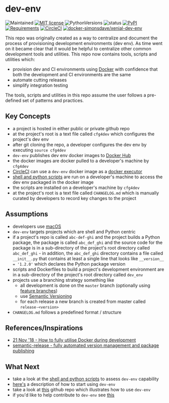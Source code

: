 # dev-env

![Maintained](https://img.shields.io/maintenance/yes/2019.svg?style=flat)
[![MIT license](http://img.shields.io/badge/license-MIT-brightgreen.svg)](http://opensource.org/licenses/MIT)
![PythonVersions](https://img.shields.io/pypi/pyversions/dev-env.svg?style=flat)
![status](https://img.shields.io/pypi/status/dev-env.svg?style=flat)
[![PyPI](https://img.shields.io/pypi/v/dev-env.svg?style=flat)](https://pypi.python.org/pypi/dev-env)
[![Requirements](https://requires.io/github/simonsdave/dev-env/requirements.svg?branch=master)](https://requires.io/github/simonsdave/dev-env/requirements/?branch=master)
[![CircleCI](https://circleci.com/gh/simonsdave/dev-env.svg?style=shield)](https://circleci.com/gh/simonsdave/dev-env)
[![docker-simonsdave/xenial-dev-env](https://img.shields.io/badge/docker-simonsdave%2Fxenial%20dev%20env-blue.svg)](https://hub.docker.com/r/simonsdave/xenial-dev-env/)

This repo was originally created as a way to centralize
and document the process of provisioning development environments (dev env).
As time went on it became clear that it would be helpful to
centralize other common development tools and utilities.
This repo now contains tools, scripts and utilities which:

* provision dev and CI environments using [Docker](https://www.docker.com/) with confidence that both the development and CI environments are the same
* automate cutting releases
* simplify integration testing

The tools, scripts and utilities in this repo assume the user follows a pre-defined set of patterns and practices.

## Key Concepts

* a project is hosted in either public or private github repo
* at the project's root is a text file called ```cfg4dev``` which configures the project's dev env
* after git cloning the repo, a developer configures the dev env by executing ```source cfg4dev```
* ```dev-env``` publishes dev env docker images to [Docker Hub](https://hub.docker.com/)
* the docker images are docker pulled to a developer's machine by ```cfg4dev```
* [CircleCI](https://www.circleci.com) can use a ```dev-env``` docker image as a [docker executor](https://circleci.com/docs/2.0/executor-types/#using-docker)
* [shell and python scripts](https://github.com/simonsdave/dev-env/tree/release-0.5.26/bin) are run on a developer's machine to access the dev env packaged in the docker image
* the scripts are installed on a developer's machine by ```cfg4dev```
* at the project's root is a text file called ```CHANGELOG.md``` which is manually curated by developers to record key changes to the project

## Assumptions

* developers use [macOS](https://www.apple.com/ca/macos/)
* ```dev-env``` targets projects which are shell and Python centric
* if a project's repo is called ```abc-def-ghi``` and the project builds
a Python package, the package is called ```abc_def_ghi``` and the source
code for the package is in a sub-directory of the project's root directory
called ```abc_def_ghi``` - in addition, the ```abc_def_ghi``` directory
contains a file called ```__init__.py``` that contains at least a single
line that looks like ```__version__ = '1.2.0'``` which declares the Python
package version
* scripts and Dockerfiles to build a project's development environment
are in a sub-directory of the project's root directory called ```dev_env```
* projects use a branching strategy something like
  * all development is done on the ```master``` branch (optionally using [feature branches](https://guides.github.com/introduction/flow/))
  * use [Semantic Versioning](http://semver.org/)
  * for each release a new branch is created from master called ```release-<version>```
* ```CHANGELOG.md``` follows a predefined format / structure

## References/Inspirations

* [21 Nov '18 - How to fully utilise Docker during development](https://medium.com/tsftech/how-to-fully-utilise-docker-during-development-42bb3cdc3017)
* [semantic-release - fully automated version management and package publishing](https://github.com/semantic-release/semantic-release)

## What Next

* take a look at the [shell and python scripts](https://github.com/simonsdave/dev-env/tree/release-0.5.26/bin) to assess ```dev-env``` capability
* [here's](https://github.com/simonsdave/dev-env/tree/release-0.5.26/docs/using.md) a description of how to start using ```dev-env```
* take a look at [this](https://github.com/simonsdave/dev-env-testing) github repo which illustrates how to use ```dev-env```
* if you'd like to help contribute to ```dev-env``` see [this](https://github.com/simonsdave/dev-env/tree/release-0.5.26/docs/contributing.md)
